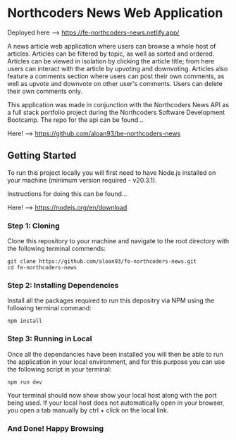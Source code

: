 # Northcoders News Web Application

Deployed here --> https://fe-northcoders-news.netlify.app/

A news article web application where users can browse a whole host of articles. Articles can be filtered by topic, as well as sorted and ordered. Articles can be viewed in isolation by clicking the article title; from here users can interact with the article by upvoting and downvoting. Articles also feature a comments section where users can post their own comments, as well as upvote and downvote on other user's comments. Users can delete their own comments only.

This application was made in conjunction with the Northcoders News API as a full stack portfolio project during the Northcoders Software Development Bootcamp. The repo for the api can be found...

Here! --> https://github.com/aloan93/be-northcoders-news

## Getting Started

To run this project locally you will first need to have Node.js installed on your machine (minimum version required - v20.3.1).

Instructions for doing this can be found...

Here! --> https://nodejs.org/en/download

### Step 1: Cloning

Clone this repository to your machine and navigate to the root directory with the following terminal commends:

```
git clone https://github.com/aloan93/fe-northcoders-news.git
cd fe-northcoders-news
```

### Step 2: Installing Dependencies

Install all the packages required to run this depositry via NPM using the following terminal command:

```
npm install
```

### Step 3: Running in Local

Once all the dependancies have been installed you will then be able to run the application in your local environment, and for this purpose you can use the following script in your terminal:

```
npm run dev
```

Your terminal should now show show your local host along with the port being used. If your local host does not automatically open in your browser, you open a tab manually by ctrl + click on the local link.

### And Done! Happy Browsing
